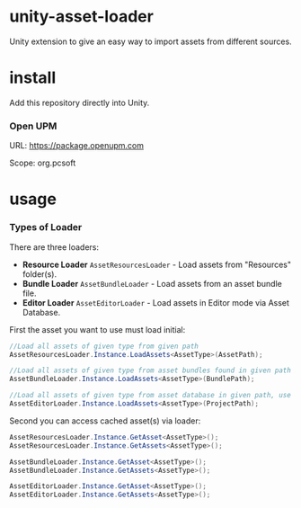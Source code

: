 # unity-asset-loader
Unity extension to give an easy way to import assets from different sources.

# install
Add this repository directly into Unity.

### Open UPM
URL: https://package.openupm.com

Scope: org.pcsoft

# usage

### Types of Loader
There are three loaders:
* **Resource Loader** `AssetResourcesLoader` - Load assets from "Resources" folder(s).
* **Bundle Loader** `AssetBundleLoader` - Load assets from an asset bundle file.
* **Editor Loader** `AssetEditorLoader` - Load assets in Editor mode via Asset Database.

First the asset you want to use must load initial:
```c#
//Load all assets of given type from given path
AssetResourcesLoader.Instance.LoadAssets<AssetType>(AssetPath);

//Load all assets of given type from asset bundles found in given path
AssetBundleLoader.Instance.LoadAssets<AssetType>(BundlePath);

//Load all assets of given type from asset database in given path, use it only in Editor script parts!
AssetEditorLoader.Instance.LoadAssets<AssetType>(ProjectPath);
```

Second you can access cached asset(s) via loader:
```c#
AssetResourcesLoader.Instance.GetAsset<AssetType>();
AssetResourcesLoader.Instance.GetAssets<AssetType>();

AssetBundleLoader.Instance.GetAsset<AssetType>();
AssetBundleLoader.Instance.GetAssets<AssetType>();

AssetEditorLoader.Instance.GetAsset<AssetType>();
AssetEditorLoader.Instance.GetAssets<AssetType>();
```
